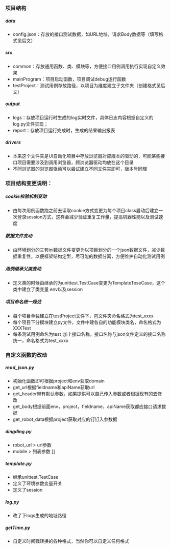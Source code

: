 ### 项目结构


##### data
- config.json：存放的接口测试数据，如URL地址，请求Body数据等（填写格式见后文）

##### src
- common：存放通用函数、类、模块等，方便接口用例调用执行实现自定义效果
- mainProgram：项目启动函数，项目调试debug运行函数
- testProject：测试用例存放路径，以项目为维度建立子文件夹（创建格式见后文）

##### output
- logs：存放项目运行时生成的log实时文件，具体日志内容根据自定义的log.py文件实现；
- report：存放项目运行完成时，生成的结果输出报表

##### drivers
- 本来这个文件夹是UI自动化项目中存放浏览器对应版本的驱动的，可能某些接口项目需要涉及到调用浏览器，顾浏览器驱动均放在这个目录
- 不同浏览器的浏览器驱动可以尝试建立不同文件夹即可，版本号同理


### 项目结构变更说明：

##### cookie校验机制变动
- 由每次用例函数跑之前去读取cookie方式变更为每个项目class启动后建立一次登录session方式，这样会减少验证重复工作量，提高机器性能以及测试速度

##### 数据文件变动
- 由环境划分的三套ini数据文件变更为以项目划分的一个json数据文件，减少数据重复性，以便框架结构定型，尽可能的数据分离，方便维护自动化测试用例

##### 用例继承父类变动
- 定义类的时候由继承的为unittest.TestCase变更为TemplateTeseCase，这个类中建立了类变量 env以及session  

##### 项目命名统一规范
- 每个项目单独建立在testProject文件下，包文件夹命名格式为test_xxxx
- 每个项目下分模块建立py文件，文件中建各自的功能模块类名，命名格式为XXXTest
- 每条测试用例命名为test_加上接口名称，接口名称与json文件定义的接口名称统一，命名格式为test_xxxx

### 自定义函数的改动

##### read_json.py
- 初始化函数即可根据project和env获取domain
- get_url根据fieldname和apiName获取url
- get_header带有默认参数，如果提供可以自己传入参数或者根据现有的去修改
- get_body根据前面env，project，fieldname，apiName获取都应接口请求数据
- get_robot_data根据project获取对应的钉钉入参数据

##### dingding.py
- robot_url > url参数
- mobile > 列表参数 []

##### template.py
- 继承unittest.TestCase
- 定义了环境参数变量开关
- 定义了session

##### log.py
- 改了下logs生成的地址路径

##### getTime.py
- 自定义时间戳转换的各种格式，当然你可以自定义任何格式

